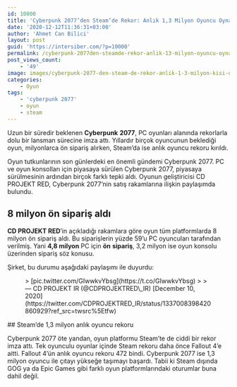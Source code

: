 ```yaml
---
id: 10000
title: 'Cyberpunk 2077’den Steam’de Rekor: Anlık 1,3 Milyon Oyuncu Oynadı'
date: '2020-12-12T11:36:31+03:00'
author: 'Ahmet Can Bilici'
layout: post
guid: 'https://intersiber.com/?p=10000'
permalink: /cyberpunk-2077den-steamde-rekor-anlik-13-milyon-oyuncu-oynadi/
post_views_count:
    - '49'
image: images/cyberpunk-2077-den-steam-de-rekor-anlik-1-3-milyon-kisi-oynadi.jpg
categories:
    - Oyun
tags:
    - 'cyberpunk 2077'
    - oyun
    - steam
---
```


Uzun bir süredir beklenen **Cyberpunk** **2077**, PC oyunları alanında rekorlarla dolu bir lansman sürecine imza attı. Yıllardır birçok oyuncunun beklediği oyun, milyonlarca ön sipariş alırken, Steam’da ise anlık oyuncu rekoru kırıldı.

Oyun tutkunlarının son günlerdeki en önemli gündemi Cyberpunk 2077. PC ve oyun konsolları için piyasaya sürülen Cyberpunk 2077, piyasaya sürülmesinin ardından birçok farklı tepki aldı. Oyunun geliştiricisi CD PROJEKT RED, Cyberpunk 2077’nin satış rakamlarına ilişkin paylaşımda bulundu.

## 8 milyon ön sipariş aldı

**CD PROJEKT RED**’in açıkladığı rakamlara göre oyun tüm platformlarda 8 milyon ön sipariş aldı. Bu siparişlerin yüzde 59’u PC oyuncuları tarafından verilmiş. Yani **4,8 milyon** PC için **ön** **sipariş**, 3,2 milyon ise oyun konsolu üzerinden sipariş söz konusu.

Şirket, bu durumu aşağıdaki paylaşımı ile duyurdu:

<figure class="wp-block-embed-twitter wp-block-embed is-type-rich is-provider-twitter"><div class="wp-block-embed__wrapper">> [pic.twitter.com/GIwwkvYbsg](https://t.co/GIwwkvYbsg)
> 
> — CD PROJEKT IR (@CDPROJEKTRED\_IR) [December 10, 2020](https://twitter.com/CDPROJEKTRED_IR/status/1337008398420860929?ref_src=twsrc%5Etfw)

<script async="" charset="utf-8" src="https://platform.twitter.com/widgets.js"></script></div></figure>## Steam’de 1,3 milyon anlık oyuncu rekoru

Cyberpunk 2077 öte yandan, oyun platformu Steam’te de ciddi bir rekor imza attı. Tek oyunculu oyunlar içinde Steam rekoru daha önce Fallout 4’e aitti. Fallout 4’ün anlık oyuncu rekoru 472 bindi. Cyberpunk 2077 ise 1,3 milyon oyuncu ile çıtayı yükseğe taşımayı başardı. Tabii ki Steam dışında GOG ya da Epic Games gibi farklı oyun platformlarındaki oturumlar buna dahil değil.